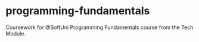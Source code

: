 # programming-fundamentals
Coursework for @SoftUni Programming Fundamentals course from the Tech Module.
